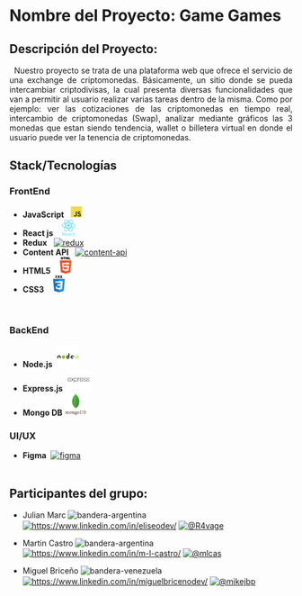 # Nombre del Proyecto: **Game Games**

## **Descripción del Proyecto:**

<p align="justify">&nbsp;&nbsp;Nuestro proyecto se trata de una plataforma web que ofrece el servicio de una exchange de criptomonedas. Básicamente, un sitio donde se pueda intercambiar criptodivisas, la cual presenta diversas funcionalidades que van a permitir al usuario realizar varias tareas dentro de la misma. Como por ejemplo: ver las cotizaciones de las criptomonedas en tiempo real, intercambio de criptomonedas (Swap), analizar mediante gráficos las 3 monedas que estan siendo tendencia, wallet o billetera virtual en donde el usuario puede ver la tenencia de criptomonedas.</p>

## **Stack/Tecnologías**

### **FrontEnd**

- **JavaScript** &nbsp; <a href="https://developer.mozilla.org/en-US/docs/Web/JavaScript" rel="nofollow"> <img src="https://raw.githubusercontent.com/devicons/devicon/master/icons/javascript/javascript-original.svg" alt="javascript" width="20" height="20" style="max-width: 100%;"> </a>
- **React js** &nbsp; <a href="https://reactjs.org/" rel="nofollow"> <img src="https://raw.githubusercontent.com/devicons/devicon/master/icons/react/react-original-wordmark.svg" alt="reactjs" width="30" height="30" style="max-width: 100%;"> </a>
- **Redux** &nbsp; <a href="https://es.redux.js.org/" rel="nofollow"> <img src="https://raw.githubusercontent.com/reduxjs/redux/7f1ada88f585e7ac549189a58ffe4e7244cb4e32/logo/logo.svg" alt="redux" width="30" height="30" style="max-width: 100%;"> </a>
- **Content API** &nbsp; <a href="https://developers.google.com/shopping-content/guides/quickstart" rel="nofollow"> <img src="https://www.svgrepo.com/show/10073/api-page.svg" alt="content-api" width="30" height="30" style="max-width: 100%;"> </a>
- **HTML5** &nbsp; <a href="https://www.w3.org/html/" rel="nofollow"> <img src="https://raw.githubusercontent.com/devicons/devicon/master/icons/html5/html5-original-wordmark.svg" alt="html5" width="30" height="30" style="max-width: 100%;"> </a>
- **CSS3** &nbsp; <a href="https://www.w3schools.com/css/" rel="nofollow"> <img src="https://raw.githubusercontent.com/devicons/devicon/master/icons/css3/css3-original-wordmark.svg" alt="css3" width="30" height="30" style="max-width: 100%;"> </a>

<br>

### **BackEnd**

- **Node.js**&nbsp; <a href="https://nodejs.org" rel="nofollow"> <img src="https://raw.githubusercontent.com/devicons/devicon/master/icons/nodejs/nodejs-original-wordmark.svg" alt="nodejs" width="40" height="40" style="max-width: 100%;"> </a>
- **Express.js**&nbsp; <a href="https://expressjs.com" rel="nofollow"> <img src="https://raw.githubusercontent.com/devicons/devicon/master/icons/express/express-original-wordmark.svg" alt="express" width="40" height="40" style="max-width: 100%;"> </a>
- **Mongo DB** <a href="https://www.mongodb.com/" rel="nofollow"> <img src="https://raw.githubusercontent.com/devicons/devicon/master/icons/mongodb/mongodb-original-wordmark.svg" alt="mongodb" width="40" height="40" style="max-width: 100%;"> </a>
  <br>

### **UI/UX**

- **Figma**&nbsp; <a href="https://www.figma.com/" rel="nofollow"> <img src="https://camo.githubusercontent.com/ed93c2b000a76ceaad1503e7eb9356591b885227e82a36a005b9d3498b303ba5/68747470733a2f2f7777772e766563746f726c6f676f2e7a6f6e652f6c6f676f732f6669676d612f6669676d612d69636f6e2e737667" alt="figma" width="20" height="20" data-canonical-src="https://www.vectorlogo.zone/logos/figma/figma-icon.svg" style="max-width: 100%;"> </a>
  <br><br>

## **Participantes del grupo:**

- Julian Marc <img alt='bandera-argentina' src='https://upload.wikimedia.org/wikipedia/commons/thumb/1/1a/Flag_of_Argentina.svg/800px-Flag_of_Argentina.svg.png?20120912082242' width="15" height="10" style="max-width: 100%;" /> <br>
  <a href="https://www.linkedin.com/in/julianmarc/" rel="nofollow"><img align="center" src="https://raw.githubusercontent.com/rahuldkjain/github-profile-readme-generator/master/src/images/icons/Social/linked-in-alt.svg" alt="https://www.linkedin.com/in/eliseodev/" height="20" width="20" style="max-width: 100%;"></a>&nbsp;<a href="https://github.com/R4vage" rel="nofollow"><img align="center" src="https://animejs.com/documentation/assets/img/icons/icon-github.svg" alt="@R4vage" height="30" width="30" style="max-width: 100%;"></a>

- Martin Castro <img alt='bandera-argentina' src='https://upload.wikimedia.org/wikipedia/commons/thumb/1/1a/Flag_of_Argentina.svg/800px-Flag_of_Argentina.svg.png?20120912082242' width="15" height="10" style="max-width: 100%;" /> <br>
  <a href="https://www.linkedin.com/in/m-l-castro/" rel="nofollow"><img align="center" src="https://raw.githubusercontent.com/rahuldkjain/github-profile-readme-generator/master/src/images/icons/Social/linked-in-alt.svg" alt="https://www.linkedin.com/in/m-l-castro/" height="20" width="20" style="max-width: 100%;"></a>&nbsp;<a href="https://github.com/mlcas" rel="nofollow"><img align="center" src="https://animejs.com/documentation/assets/img/icons/icon-github.svg" alt="@mlcas" height="30" width="30" style="max-width: 100%;"></a>

- Miguel Briceño <img alt='bandera-venezuela' src='https://upload.wikimedia.org/wikipedia/commons/0/06/Flag_of_Venezuela.svg' width="15" height="10" style="max-width: 100%;" /> <br>
  <a href="https://www.linkedin.com/in/miguelbricenodev/" rel="nofollow"><img align="center" src="https://raw.githubusercontent.com/rahuldkjain/github-profile-readme-generator/master/src/images/icons/Social/linked-in-alt.svg" alt="https://www.linkedin.com/in/miguelbricenodev/" height="20" width="20" style="max-width: 100%;"></a>&nbsp;<a href="https://github.com/mikejbp" rel="nofollow"><img align="center" src="https://animejs.com/documentation/assets/img/icons/icon-github.svg" alt="@mikejbp" height="30" width="30" style="max-width: 100%;"></a>
